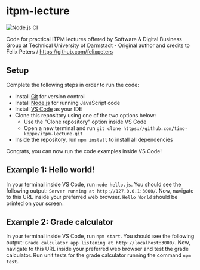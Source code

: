 # itpm-lecture

![Node.js CI](https://github.com/felixpeters/itpm-lecture/workflows/Node.js%20CI/badge.svg)

Code for practical ITPM lectures offered by Software &amp; Digital Business Group at Technical University of Darmstadt - Original author and credits to Felix Peters / https://github.com/felixpeters

## Setup

Complete the following steps in order to run the code:
- Install [Git](https://git-scm.com/book/en/v2/Getting-Started-Installing-Git) for version control
- Install [Node.js](https://nodejs.org/en/download/) for running JavaScript code
- Install [VS Code](https://code.visualstudio.com/Download) as your IDE
- Clone this repository using one of the two options below:
  - Use the "Clone repository" option inside VS Code
  - Open a new terminal and run `git clone https://github.com/timo-koppe/itpm-lecture.git`
- Inside the repository, run `npm install` to install all dependencies

Congrats, you can now run the code examples inside VS Code!

## Example 1: Hello world!

In your terminal inside VS Code, run `node hello.js`. You should see the following output: `Server running at http://127.0.0.1:3000/`.
Now, navigate to this URL inside your preferred web browser. `Hello World` should be printed on your screen.

## Example 2: Grade calculator

In your terminal inside VS Code, run `npm start`. You should see the following output: `Grade calculator app listening at http://localhost:3000/`.
Now, navigate to this URL inside your preferred web browser and test the grade calculator.
Run unit tests for the grade calculator running the command `npm test`.